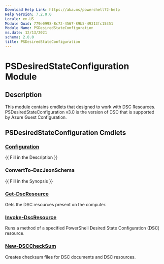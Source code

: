```yaml
---
Download Help Link: https://aka.ms/powershell72-help
Help Version: 7.2.0.0
Locale: en-US
Module Guid: 779e0998-8c72-4567-89b5-49313fc15351
Module Name: PSDesiredStateConfiguration
ms.date: 12/13/2021
schema: 2.0.0
title: PSDesiredStateConfiguration
---
```

# PSDesiredStateConfiguration Module

## Description
This module contains cmdlets that designed to work with DSC Resources. PSDesiredStateConfiguration
v3.0 is the version of DSC that is supported by Azure Guest Configuration.

## PSDesiredStateConfiguration Cmdlets

### [Configuration](Configuration.md)
{{ Fill in the Description }}

### ConvertTo-DscJsonSchema
{{ Fill in the Synopsis }}

### [Get-DscResource](Get-DscResource.md)
Gets the DSC resources present on the computer.

### [Invoke-DscResource](Invoke-DscResource.md)
Runs a method of a specified PowerShell Desired State Configuration (DSC) resource.

### [New-DSCCheckSum](New-DSCCheckSum.md)
Creates checksum files for DSC documents and DSC resources.
